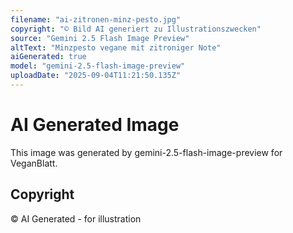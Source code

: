 ```yaml
---
filename: "ai-zitronen-minz-pesto.jpg"
copyright: "© Bild AI generiert zu Illustrationszwecken"
source: "Gemini 2.5 Flash Image Preview"
altText: "Minzpesto vegane mit zitroniger Note"
aiGenerated: true
model: "gemini-2.5-flash-image-preview"
uploadDate: "2025-09-04T11:21:50.135Z"
---
```


# AI Generated Image

This image was generated by gemini-2.5-flash-image-preview for VeganBlatt.

## Copyright
© AI Generated - for illustration
